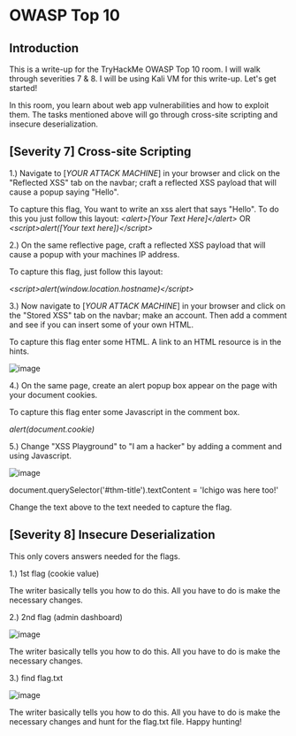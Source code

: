 # OWASP Top 10
## Introduction

This is a write-up for the TryHackMe OWASP Top 10 room. I will walk through severities 7 & 8. I will be using Kali VM for this write-up. Let's get started!

In this room, you learn about web app vulnerabilities and how to exploit them. The tasks mentioned above will go through cross-site scripting and insecure deserialization.

##  [Severity 7] Cross-site Scripting

1.) Navigate to [*YOUR ATTACK MACHINE*] in your browser and click on the "Reflected XSS" tab on the navbar; craft a reflected XSS payload that will cause a popup saying "Hello".

To capture this flag, You want to write an xss alert that says "Hello". To do this you just follow this layout: 
*<*alert>[Your Text Here]<*/alert>* OR *<*script>alert([Your text here])<*/script>*

2.) On the same reflective page, craft a reflected XSS payload that will cause a popup with your machines IP address.

To capture this flag, just follow this layout:

*<*script>alert(window.location.hostname)<*/script>*

3.) Now navigate to [*YOUR ATTACK MACHINE*] in your browser and click on the "Stored XSS" tab on the navbar; make an account. Then add a comment and see if you can insert some of your own HTML.

To capture this flag enter some HTML. A link to an HTML resource is in the hints.

![image](https://user-images.githubusercontent.com/54414820/126085238-206fe535-6aa3-4642-8ad6-854bbd98b008.png)

4.) On the same page, create an alert popup box appear on the page with your document cookies.

To capture this flag enter some Javascript in the comment box.

*alert(document.cookie)*

5.) Change "XSS Playground" to "I am a hacker" by adding a comment and using Javascript.

![image](https://user-images.githubusercontent.com/54414820/126086152-b5ce259e-6ae9-4e39-b0f9-1b1ab85cb73c.png)

document.querySelector('#thm-title').textContent = 'Ichigo was here too!'

Change the text above to the text needed to capture the flag.


## [Severity 8] Insecure Deserialization

This only covers answers needed for the flags.

1.) 1st flag (cookie value)

The writer basically tells you how to do this. All you have to do is make the necessary changes.

2.) 2nd flag (admin dashboard)

![image](https://user-images.githubusercontent.com/54414820/126086833-c0851086-008b-4864-bef0-ddb18d14e3a9.png)

The writer basically tells you how to do this. All you have to do is make the necessary changes.

3.) find flag.txt

![image](https://user-images.githubusercontent.com/54414820/126087619-eb55f78c-f6f2-4e01-94fd-2208ac94e25c.png)

The writer basically tells you how to do this. All you have to do is make the necessary changes and hunt for the flag.txt file. Happy hunting!